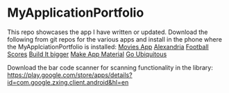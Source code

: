 # MyApplicationPortfolio
This repo showcases the app I have written or updated.
Download the following from git repos for the various apps and install in the phone where the MyApplciationPortfolio is installed:
[Movies App](https://github.com/snehareddy048/MoviesApp.git)
[Alexandria](https://github.com/snehareddy048/SuperDuo1.git)
[Football Scores](https://github.com/snehareddy048/SuperDuo2.git)
[Build It bigger](https://github.com/snehareddy048/JokesApp.git)
[Make App Material](https://github.com/snehareddy048/XYZReader)
[Go Ubiquitous](https://github.com/snehareddy048/SunshineWatchFace)

Download the bar code scanner for scanning functionality in the library:
https://play.google.com/store/apps/details?id=com.google.zxing.client.android&hl=en
